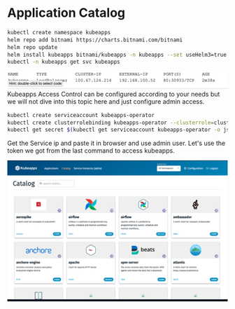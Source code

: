 # Application Catalog

```bash
kubectl create namespace kubeapps
helm repo add bitnami https://charts.bitnami.com/bitnami
helm repo update
helm install kubeapps bitnami/kubeapps -n kubeapps --set useHelm3=true --set frontend.service.type=LoadBalancer
kubectl -n kubeapps get svc kubeapps
```

![](../.././images/kubeapps.png)
Kubeapps Access Control can be configured according to your needs but we will not dive into this topic here and just configure admin access.

```bash
kubectl create serviceaccount kubeapps-operator
kubectl create clusterrolebinding kubeapps-operator --clusterrole=cluster-admin --serviceaccount=default:kubeapps-operator
kubectl get secret $(kubectl get serviceaccount kubeapps-operator -o jsonpath='{range .secrets[*]}{.name}{"\n"}{end}' | grep kubeapps-operator-token) -o jsonpath='{.data.token}' -o go-template='{{.data.token | base64decode}}' && echo
```

Get the Service ip and paste it in browser and use admin user. Let's use the token we got from the last command to access kubeapps.

![](../.././images/kubeapps1.png)
